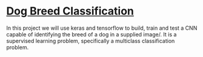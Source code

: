 # <u>Dog Breed Classification</u>
In this project we will use keras and tensorflow to build, train and test a CNN capable of identifying the breed of a dog in a supplied image/. 
It is a supervised learning problem, specifically a multiclass classification problem.
